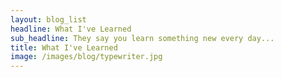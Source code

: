 ```yaml
---
layout: blog_list
headline: What I've Learned
sub_headline: They say you learn something new every day...
title: What I've Learned
image: /images/blog/typewriter.jpg
---
```

